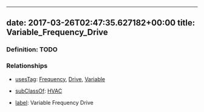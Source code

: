 
---
date: 2017-03-26T02:47:35.627182+00:00
title: Variable_Frequency_Drive
---
### Definition: TODO

### Relationships

* [usesTag](https://brickschema.org/schema/1.0/BrickFrame#usesTag): [Frequency](https://brickschema.org/schema/1.0/BrickTag#Frequency), [Drive](https://brickschema.org/schema/1.0/BrickTag#Drive), [Variable](https://brickschema.org/schema/1.0/BrickTag#Variable)

* [subClassOf](http://www.w3.org/2000/01/rdf-schema#subClassOf): [HVAC](https://brickschema.org/schema/1.0/Brick#HVAC)

* [label](http://www.w3.org/2000/01/rdf-schema#label): Variable Frequency Drive
